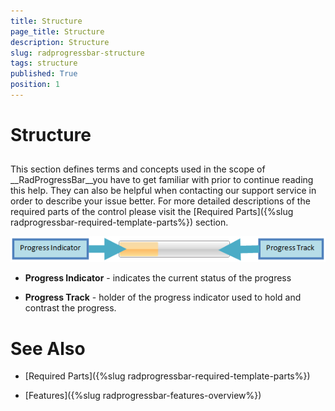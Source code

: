 ```yaml
---
title: Structure
page_title: Structure
description: Structure
slug: radprogressbar-structure
tags: structure
published: True
position: 1
---
```


# Structure



## 

This section defines terms and concepts used in the scope of __RadProgressBar__you have to get familiar with prior to continue reading this help. They can also be helpful when contacting our support service in order to describe your issue better. For more detailed descriptions of the required parts of the control please visit the [Required Parts]({%slug radprogressbar-required-template-parts%}) section.  

![](images/RadProgressBar_structure.png)

* __Progress Indicator__ - indicates the current status of the progress 


* __Progress Track__ - holder of the progress indicator used to hold and contrast the progress.

# See Also

 * [Required Parts]({%slug radprogressbar-required-template-parts%})

 * [Features]({%slug radprogressbar-features-overview%})
